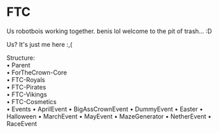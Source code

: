 # FTC
Us robotbois working together.
benis lol
welcome to the pit of trash... :D

Us? It's just me here :,(

Structure:\
• Parent\
  • ForTheCrown-Core\
  • FTC-Royals\
  • FTC-Pirates\
  • FTC-Vikings\
  • FTC-Cosmetics\
• Events
  • AprilEvent
  • BigAssCrownEvent
  • DummyEvent
  • Easter
  • Halloween
  • MarchEvent
  • MayEvent
  • MazeGenerator
  • NetherEvent
  • RaceEvent
